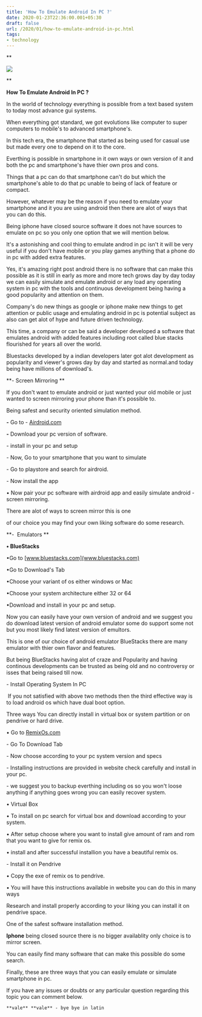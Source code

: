 ```yaml
---
title: 'How To Emulate Android In PC ?'
date: 2020-01-23T22:36:00.001+05:30
draft: false
url: /2020/01/how-to-emulate-android-in-pc.html
tags: 
- technology
---
```


**  

  

  

[![](https://lh3.googleusercontent.com/-bYAbd7vHNoc/Xi6EDYK-RKI/AAAAAAAAA84/f64t_jgriSsv8Fiz7_32_FcbMjSFY9GAQCLcBGAsYHQ/s1600/IMG_20200126_160431_399.jpg)](https://lh3.googleusercontent.com/-bYAbd7vHNoc/Xi6EDYK-RKI/AAAAAAAAA84/f64t_jgriSsv8Fiz7_32_FcbMjSFY9GAQCLcBGAsYHQ/s1600/IMG_20200126_160431_399.jpg)

  




**

**How To Emulate Android In PC ?**

  

In the world of technology everything is possible from a text based system to today most advance gui systems. 

  

When everything got standard, we got evolutions like computer to super computers to mobile's to advanced smartphone's.

  

In this tech era, the smartphone that started as being used for casual use but made every one to depend on it to the core.

  

Everthing is possible in smartphone in it own ways or own version of it and both the pc and smartphone's have thier own pros and cons.

  

Things that a pc can do that smartphone can't do but which the smartphone's able to do that pc unable to being of lack of feature or compact.

  

However, whatever may be the reason if you need to emulate your smartphone and it you are using android then there are alot of ways that you can do this.

  

Being iphone have closed source software it does not have sources to emulate on pc so you only one option that we will mention below.

  

It's a astonishing and cool thing to emulate androd in pc isn't it will be very useful if you don't have mobile or you play games anything that a phone do in pc with added extra features.

  

Yes, it's amazing right post android there is no software that can make this possible as it is still in early as more and more tech grows day by day today we can easily simulate and emulate android or any load any operating system in pc with the tools and continuous development being having a good popularity and attention on them.

  

Company's do new things as google or iphone make new things to get attention or public usage and emulating android in pc is potential subject as also can get alot of hype and future driven technology.

  

This time, a company or can be said a developer developed a software that emulates android with added features including root called blue stacks flourished for years all over the world.

  

Bluestacks developed by a indian developers later got alot development as popularity and viewer's grows day by day and started as normal.and today being have millions of download's.

  

**\- Screen Mirroring **

If you don't want to emulate android or just wanted your old mobile or just wanted to screen mirroring your phone than it's possible to.

  

Being safest and security oriented simulation method.

  

**\-** Go to - [Airdroid.com](Airdroid.com)

**\-** Download your pc version of software.

  

\- install in your pc and setup 

  

\- Now, Go to your smartphone that you want to simulate 

  

\- Go to playstore and search for airdroid.

  

\- Now install the app

  

• Now pair your pc software with airdroid app and easily simulate android - screen mirroring.

  

There are alot of ways to screen mirror this is one

of our choice you may find your own liking software do some research.

  

**\-  Emulators **

  

**• BlueStacks**

  

•Go to [www.bluestacks.com](www.bluestacks.com)

  

•Go to Download's Tab 

  

•Choose your variant of os either windows or Mac 

  

•Choose your system architecture either 32 or 64

  

•Download and install in your pc and setup.

  

Now you can easily have your own version of android and we suggest you do download latest version of android emulator some do support some not but you most likely find latest version of emultors.

  

This is one of our choice of android emulator BlueStacks there are many emulator with thier own flavor and features.

  

But being BlueStacks having alot of craze and Popularity and having continous developments can be trusted as being old and no controversy or isses that being raised till now.

  

\- Install Operating System In PC

  

 If you not satisfied with above two methods then the third effective way is to load android os which have dual boot option.

  

Three ways You can directly install in virtual box or system partition or on pendrive or hard drive.

  

• Go to [RemixOs.com](RemixOs.com)

  

\- Go To Download Tab

  

\- Now choose according to your pc system version and specs

  

\- Installing instructions are provided in website check carefully and install in your pc.

  

\- we suggest you to backup everthing including os so you won't loose anything if anything goes wrong you can easily recover system.

  

• Virtual Box

  

• To install on pc search for virtual box and download according to your system.

  

• After setup choose where you want to install give amount of ram and rom that you want to give for remix os.

  

• install and after successful installion you have a beautiful remix os.

  

\- Install it on Pendrive

  

• Copy the exe of remix os to pendrive.

  

• You will have this instructions available in website you can do this in many ways 

  

Research and install properly according to your liking you can install it on pendrive space.

  

One of the safest software installation method.

  

**Iphone** being closed source there is no bigger availablity only choice is to mirror screen.

  

You can easily find many software that can make this possible do some search. 

  

Finally, these are three ways that you can easily emulate or simulate smartphone in pc.

  

If you have any issues or doubts or any particular question regarding this topic you can comment below.

  

```
**vale** **vale** - bye bye in latin 
```